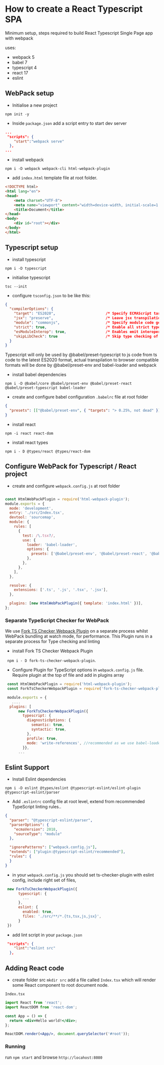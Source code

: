 # How to create a React Typescript SPA

Minimum setup, steps required to build React Typescript Single Page app with webpack

uses:
* webpack 5
* babel 7
* typescript 4
* react 17
* eslint

## WebPack setup
- Initialise a new project

`npm init -y`

- Inside `package.json` add a script entry to start dev server

```json
...
 "scripts": {
    "start":"webpack serve"
  },
...
```

- install webpack

`npm i -D webpack webpack-cli html-webpack-plugin`

- add `index.html` template file at root folder.
```html
<!DOCTYPE html>
<html lang="en">
<head>
    <meta charset="UTF-8">
    <meta name="viewport" content="width=device-width, initial-scale=1.0">
    <title>Document</title>
</head>
<body>
    <div id="root"></div>
</body>
</html>

```
## Typescript setup

- install typescript

`npm i -D typescript`
- initialise typescript

`tsc --init`

- configure `tsconfig.json` to be like this:
```json
{
  "compilerOptions": {
    "target": "ES2020",                       /* Specify ECMAScript target version: 'ES3' (default), 'ES5', 'ES2015', 'ES2016', 'ES2017', 'ES2018', 'ES2019', 'ES2020', or 'ESNEXT'. */
    "jsx": "preserve",                        /* Leave jsx transpilation to higher level babel loader */
    "module": "commonjs",                     /* Specify module code generation: 'none', 'commonjs', 'amd', 'system', 'umd', 'es2015', 'es2020', or 'ESNext'. */
    "strict": true,                           /* Enable all strict type-checking options. */
    "esModuleInterop": true,                  /* Enables emit interoperability between CommonJS and ES Modules via creation of namespace objects for all imports. Implies 'allowSyntheticDefaultImports'. */
    "skipLibCheck": true                      /* Skip type checking of declaration files. */
  }
}
```

Typescript will only be used by @babel/preset-typescript to js code from ts code to the latest ES2020 format, actual transpilation to browser compatible formats will be done by @babel/preset-env and babel-loader and webpack

- install babel dependencies

` npm i -D @babel/core @babel/preset-env @babel/preset-react @babel/preset-typescript babel-loader `

- create and configure babel configuration `.babelrc` file at root folder
```json
{
  "presets": [["@babel/preset-env", { "targets": "> 0.25%, not dead" }], "@babel/preset-react", "@babel/preset-typescript"]
}

```

- install react

` npm -i react react-dom `

- install react types

` npm i - D @types/react @types/react-dom `

## Configure WebPack for Typescript / React project

- create and configure `webpack.config.js` at root folder

```js

const HtmlWebPackPlugin = require('html-webpack-plugin');
module.exports = {
  mode: 'development',
  entry: './src/Index.tsx',
  devtool: 'sourcemap',
  module: {
    rules: [
      {
        test: /\.tsx?/,
        use: {
          loader: 'babel-loader',
          options: {
            presets: ['@babel/preset-env', '@babel/preset-react', '@babel/preset-typescript'],
          },
        },
      },
    ],
  },

  resolve: {
    extensions: ['.ts', '.js', '.tsx', '.jsx'],
  },

  plugins: [new HtmlWebPackPlugin({ template: 'index.html' })],
};
```

### Separate TypeScript Checker for WebPack
We use [Fork TS Checker Webpack Plugin](https://github.com/TypeStrong/fork-ts-checker-webpack-plugin) on a separate process whilst WebPack bundling at watch mode, for performance. This Plugin runs in a separate process for Type checking and linting

- install Fork TS Checker Webpack Plugin

` npm i - D fork-ts-checker-webpack-plugin`.

- Configure Plugin for TypeScript options in `webpack.config.js` file. Require plugin at the top of file and add in plugins array
```js
 const HtmlWebPackPlugin = require('html-webpack-plugin');
 const ForkTsCheckerWebpackPlugin = require('fork-ts-checker-webpack-plugin');

 module.exports = {
   ....
  plugins: [
      new ForkTsCheckerWebpackPlugin({
        typescript: {
          diagnosticOptions: {
            semantic: true,
            syntactic: true,
          },
          profile: true,
          mode: 'write-references', //recommended as we use babel-loader
        }},
      ...
```

## Eslint Support

- Install Eslint dependencies

` npm i -D eslint @types/eslint @typescript-eslint/eslint-plugin @typescript-eslint/parser `

- Add  `.eslintrc` config file at root level, extend from recommended TypeScript linting rules..

```json
{
  "parser": "@typescript-eslint/parser",
  "parserOptions": {
    "ecmaVersion": 2018,
    "sourceType": "module"
  },

  "ignorePatterns": ["webpack.config.js"],
  "extends": ["plugin:@typescript-eslint/recommended"],
  "rules": {
  }
}

```

- in your `webpack.config.js` you should  set ts-checker-plugin with eslint config, include right set of files,

```js
 new ForkTsCheckerWebpackPlugin({
      typescript: {
        ...
      },
      eslint: {
        enabled: true,
        files: './src/**/*.{ts,tsx,js,jsx}',
      }
 })
```

- add lint script in your `package.json`

```json
 "scripts": {
    "lint":"eslint src"
  },
```

## Adding React code

- create folder src `mkdir src` add a file called `Index.tsx` which will render some React component to root document node.

`Index.tsx`
```jsx
import React from 'react';
import ReactDOM from 'react-dom';

const App = () => {
  return <div>Hello world!</div>;
};

ReactDOM.render(<App/>, document.querySelector('#root'));
```


### Running

run `npm start` and browse `http://locahost:8080`
